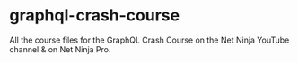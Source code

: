 # graphql-crash-course
All the course files for the GraphQL Crash Course on the Net Ninja YouTube channel &amp; on Net Ninja Pro.
 